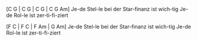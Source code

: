[C G | C G | C G | C G Am]
Je-de Stel-le bei der Star-finanz ist wich-tig
Je-de Rol-le ist zer-ti-fi-ziert

[F C | F C | F Am | G Am]
Je-de Stel-le bei der Star-finanz ist wich-tig
Je-de Rol-le ist zer-ti-fi-ziert
